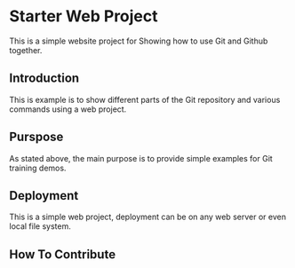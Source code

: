 # Starter Web Project

This is a simple website project for
Showing how to use Git and Github together.

## Introduction

This is example is to show different parts of the Git repository and various commands using a web project.

## Purspose
As stated above, the main purpose is to provide simple examples for Git training demos.

## Deployment
This is a simple web project, deployment can be on any web server or even local file system.

## How To Contribute
